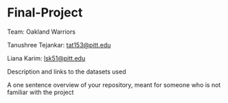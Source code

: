 # Final-Project

Team: Oakland Warriors

Tanushree Tejankar: tat153@pitt.edu

Liana Karim: lsk51@pitt.edu

Description and links to the datasets used

A one sentence overview of your repository, meant for someone who is not familiar with the project
